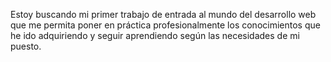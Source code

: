 Estoy buscando mi primer trabajo de entrada al mundo del desarrollo web que me 
permita poner en práctica profesionalmente los conocimientos que he ido 
adquiriendo y seguir aprendiendo según las necesidades de mi puesto.
